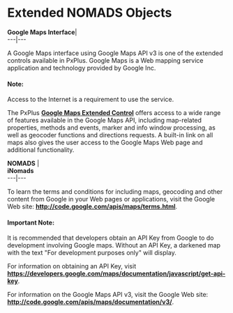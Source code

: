# Extended NOMADS Objects  
  
**Google Maps Interface**|   
---|---  
  
A Google Maps interface using Google Maps API v3 is one of the extended controls available in PxPlus. Google Maps is a Web mapping service application and technology provided by Google Inc.

#### **Note:**  
Access to the Internet is a requirement to use the service.

The PxPlus **[Google Maps Extended Control](Using%20the%20Google%20Maps%20Extended%20Control.md)** offers access to a wide range of features available in the Google Maps API, including map-related properties, methods and events, marker and info window processing, as well as geocoder functions and directions requests. A built-in link on all maps also gives the user access to the Google Maps Web page and additional functionality.

  
**NOMADS** |    
**iNomads**  
---|---  
  
To learn the terms and conditions for including maps, geocoding and other content from Google in your Web pages or applications, visit the Google Web site: **<http://code.google.com/apis/maps/terms.html>**.

#### **Important Note:**  
It is recommended that developers obtain an API Key from Google to do development involving Google maps. Without an API Key, a darkened map with the text "For development purposes only" will display.  
  
For information on obtaining an API Key, visit **<https://developers.google.com/maps/documentation/javascript/get-api-key>**.

For information on the Google Maps API v3, visit the Google Web site: **<http://code.google.com/apis/maps/documentation/v3/>**.
